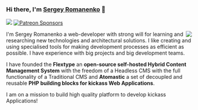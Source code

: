 ### Hi there, I'm <a href="https://github.com/Awilum">Sergey Romanenko</a> 👋


<a href="https://twitter.com/AwilumIT"><img src="https://img.shields.io/twitter/follow/AwilumIT?style=for-the-badge&logo=twitter"></a>
<a href="https://www.patreon.com/awilum"><img alt="Patreon Sponsors" src="https://img.shields.io/static/v1?label=Sponsor&message=%E2%9D%A4&logo=Patreon&style=for-the-badge"></a>

<a href="https://github.com/Awilum">
<img align="right" src="https://github-readme-stats.vercel.app/api?username=awilum&count_private=true&include_all_commits=true&hide_rank=false&show_icons=true&theme=graywhite" />
</a>

I'm Sergey Romanenko a web-developer with strong will for learning and researching new technologies and architectural solutions. I like creating and using specialised tools for making development processes as efficient as possible. I have experience with big projects and big development teams.

I have founded the **Flextype** an **open-source self-hosted Hybrid Content Management System** with the freedom of a Headless CMS with the full functionality of a Traditional CMS and **Atomastic** a set of decoupled and reusable **PHP building blocks for kickass Web Applications**.

I am on a mission to build high quality platform to develop kickass Applications!

